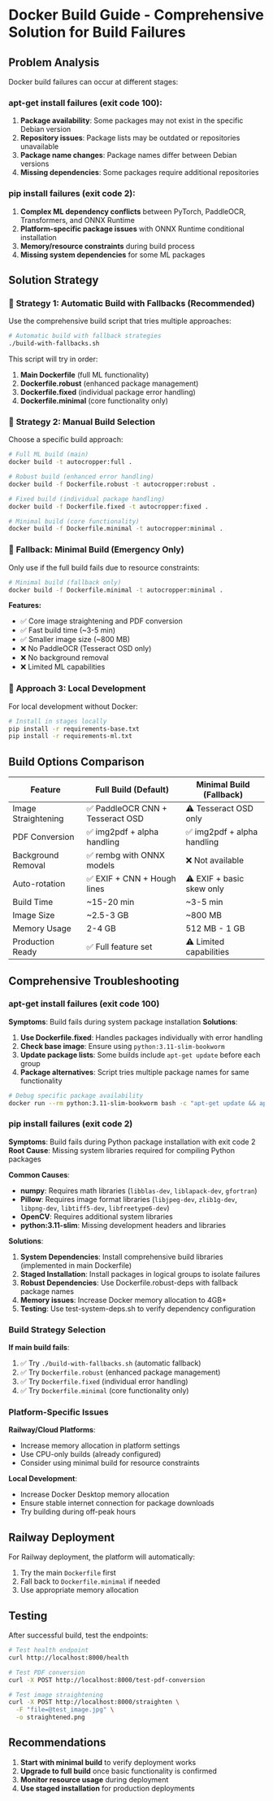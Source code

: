 # Docker Build Guide - Comprehensive Solution for Build Failures

## Problem Analysis

Docker build failures can occur at different stages:

### **apt-get install failures (exit code 100)**:
1. **Package availability**: Some packages may not exist in the specific Debian version
2. **Repository issues**: Package lists may be outdated or repositories unavailable
3. **Package name changes**: Package names differ between Debian versions
4. **Missing dependencies**: Some packages require additional repositories

### **pip install failures (exit code 2)**:
1. **Complex ML dependency conflicts** between PyTorch, PaddleOCR, Transformers, and ONNX Runtime
2. **Platform-specific package issues** with ONNX Runtime conditional installation
3. **Memory/resource constraints** during build process
4. **Missing system dependencies** for some ML packages

## Solution Strategy

### 🎯 **Strategy 1: Automatic Build with Fallbacks (Recommended)**

Use the comprehensive build script that tries multiple approaches:

```bash
# Automatic build with fallback strategies
./build-with-fallbacks.sh
```

This script will try in order:
1. **Main Dockerfile** (full ML functionality)
2. **Dockerfile.robust** (enhanced package management)
3. **Dockerfile.fixed** (individual package error handling)
4. **Dockerfile.minimal** (core functionality only)

### 🚀 **Strategy 2: Manual Build Selection**

Choose a specific build approach:

```bash
# Full ML build (main)
docker build -t autocropper:full .

# Robust build (enhanced error handling)
docker build -f Dockerfile.robust -t autocropper:robust .

# Fixed build (individual package handling)
docker build -f Dockerfile.fixed -t autocropper:fixed .

# Minimal build (core functionality)
docker build -f Dockerfile.minimal -t autocropper:minimal .
```

### 🚀 **Fallback: Minimal Build (Emergency Only)**

Only use if the full build fails due to resource constraints:

```bash
# Minimal build (fallback only)
docker build -f Dockerfile.minimal -t autocropper:minimal .
```

**Features:**
- ✅ Core image straightening and PDF conversion
- ✅ Fast build time (~3-5 min)
- ✅ Smaller image size (~800 MB)
- ❌ No PaddleOCR (Tesseract OSD only)
- ❌ No background removal
- ❌ Limited ML capabilities

### 🔧 **Approach 3: Local Development**

For local development without Docker:

```bash
# Install in stages locally
pip install -r requirements-base.txt
pip install -r requirements-ml.txt
```

## Build Options Comparison

| Feature | Full Build (Default) | Minimal Build (Fallback) |
|---------|---------------------|---------------------------|
| Image Straightening | ✅ PaddleOCR CNN + Tesseract OSD | ⚠️ Tesseract OSD only |
| PDF Conversion | ✅ img2pdf + alpha handling | ✅ img2pdf + alpha handling |
| Background Removal | ✅ rembg with ONNX models | ❌ Not available |
| Auto-rotation | ✅ EXIF + CNN + Hough lines | ⚠️ EXIF + basic skew only |
| Build Time | ~15-20 min | ~3-5 min |
| Image Size | ~2.5-3 GB | ~800 MB |
| Memory Usage | 2-4 GB | 512 MB - 1 GB |
| Production Ready | ✅ Full feature set | ⚠️ Limited capabilities |

## Comprehensive Troubleshooting

### **apt-get install failures (exit code 100)**

**Symptoms**: Build fails during system package installation
**Solutions**:
1. **Use Dockerfile.fixed**: Handles packages individually with error handling
2. **Check base image**: Ensure using `python:3.11-slim-bookworm`
3. **Update package lists**: Some builds include `apt-get update` before each group
4. **Package alternatives**: Script tries multiple package names for same functionality

```bash
# Debug specific package availability
docker run --rm python:3.11-slim-bookworm bash -c "apt-get update && apt-cache search tesseract"
```

### **pip install failures (exit code 2)**

**Symptoms**: Build fails during Python package installation with exit code 2
**Root Cause**: Missing system libraries required for compiling Python packages

**Common Causes**:
- **numpy**: Requires math libraries (`libblas-dev`, `liblapack-dev`, `gfortran`)
- **Pillow**: Requires image format libraries (`libjpeg-dev`, `zlib1g-dev`, `libpng-dev`, `libtiff5-dev`, `libfreetype6-dev`)
- **OpenCV**: Requires additional system libraries
- **python:3.11-slim**: Missing development headers and libraries

**Solutions**:
1. **System Dependencies**: Install comprehensive build libraries (implemented in main Dockerfile)
2. **Staged Installation**: Install packages in logical groups to isolate failures
3. **Robust Dependencies**: Use Dockerfile.robust-deps with fallback package names
4. **Memory issues**: Increase Docker memory allocation to 4GB+
5. **Testing**: Use test-system-deps.sh to verify dependency configuration

### **Build Strategy Selection**

**If main build fails**:
1. ✅ Try `./build-with-fallbacks.sh` (automatic fallback)
2. ✅ Try `Dockerfile.robust` (enhanced package management)
3. ✅ Try `Dockerfile.fixed` (individual error handling)
4. ✅ Try `Dockerfile.minimal` (core functionality only)

### **Platform-Specific Issues**

**Railway/Cloud Platforms**:
- Increase memory allocation in platform settings
- Use CPU-only builds (already configured)
- Consider using minimal build for resource constraints

**Local Development**:
- Increase Docker Desktop memory allocation
- Ensure stable internet connection for package downloads
- Try building during off-peak hours

## Railway Deployment

For Railway deployment, the platform will automatically:
1. Try the main `Dockerfile` first
2. Fall back to `Dockerfile.minimal` if needed
3. Use appropriate memory allocation

## Testing

After successful build, test the endpoints:

```bash
# Test health endpoint
curl http://localhost:8000/health

# Test PDF conversion
curl -X POST http://localhost:8000/test-pdf-conversion

# Test image straightening
curl -X POST http://localhost:8000/straighten \
  -F "file=@test_image.jpg" \
  -o straightened.png
```

## Recommendations

1. **Start with minimal build** to verify deployment works
2. **Upgrade to full build** once basic functionality is confirmed
3. **Monitor resource usage** during deployment
4. **Use staged installation** for production deployments
